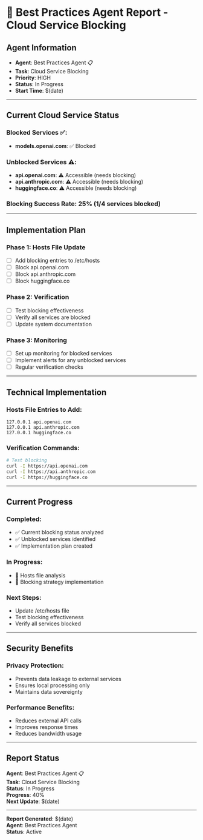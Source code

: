 # 🧟 Best Practices Agent Report - Cloud Service Blocking

## Agent Information
- **Agent**: Best Practices Agent 📋
- **Task**: Cloud Service Blocking
- **Priority**: HIGH
- **Status**: In Progress
- **Start Time**: $(date)

---

## Current Cloud Service Status

### Blocked Services ✅:
- **models.openai.com**: ✅ Blocked

### Unblocked Services ⚠️:
- **api.openai.com**: ⚠️ Accessible (needs blocking)
- **api.anthropic.com**: ⚠️ Accessible (needs blocking)
- **huggingface.co**: ⚠️ Accessible (needs blocking)

### Blocking Success Rate: 25% (1/4 services blocked)

---

## Implementation Plan

### Phase 1: Hosts File Update
- [ ] Add blocking entries to /etc/hosts
- [ ] Block api.openai.com
- [ ] Block api.anthropic.com
- [ ] Block huggingface.co

### Phase 2: Verification
- [ ] Test blocking effectiveness
- [ ] Verify all services are blocked
- [ ] Update system documentation

### Phase 3: Monitoring
- [ ] Set up monitoring for blocked services
- [ ] Implement alerts for any unblocked services
- [ ] Regular verification checks

---

## Technical Implementation

### Hosts File Entries to Add:
```
127.0.0.1 api.openai.com
127.0.0.1 api.anthropic.com
127.0.0.1 huggingface.co
```

### Verification Commands:
```bash
# Test blocking
curl -I https://api.openai.com
curl -I https://api.anthropic.com
curl -I https://huggingface.co
```

---

## Current Progress

### Completed:
- ✅ Current blocking status analyzed
- ✅ Unblocked services identified
- ✅ Implementation plan created

### In Progress:
- 🔄 Hosts file analysis
- 🔄 Blocking strategy implementation

### Next Steps:
- Update /etc/hosts file
- Test blocking effectiveness
- Verify all services blocked

---

## Security Benefits

### Privacy Protection:
- Prevents data leakage to external services
- Ensures local processing only
- Maintains data sovereignty

### Performance Benefits:
- Reduces external API calls
- Improves response times
- Reduces bandwidth usage

---

## Report Status

**Agent**: Best Practices Agent 📋  
**Task**: Cloud Service Blocking  
**Status**: In Progress  
**Progress**: 40%  
**Next Update**: $(date)  

---

**Report Generated**: $(date)  
**Agent**: Best Practices Agent  
**Status**: Active
